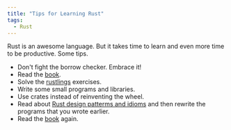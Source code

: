 ```yaml
---
title: "Tips for Learning Rust"
tags:
  - Rust
---
```


Rust is an awesome language. But it takes time to learn and even more time to be productive. Some tips.

- Don't fight the borrow checker. Embrace it!
- Read the [book](https://doc.rust-lang.org/book/).
- Solve the [rustlings](https://github.com/rust-lang/rustlings) exercises.
- Write some small programs and libraries.
- Use crates instead of reinventing the wheel.
- Read about [Rust design patterms and idioms](https://rust-unofficial.github.io/patterns/intro.html) and then rewrite the programs that you wrote earlier.
- Read the [book](https://doc.rust-lang.org/book/) again.
